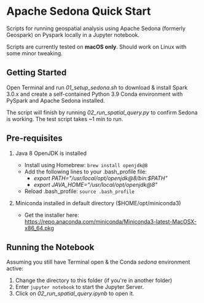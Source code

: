 # Apache Sedona Quick Start
Scripts for running geospatial analysis using Apache Sedona (formerly Geospark) on Pyspark locally in a Jupyter notebook.

Scripts are currently tested on **macOS only**. Should work on Linux with some minor tweaking.

## Getting Started

Open Terminal and run *01_setup_sedona.sh* to download & install Spark 3.0.x and create a self-contained Python 3.9 Conda environment with PySpark and Apache Sedona installed.

The script will finish by running *02_run_spatial_query.py* to confirm Sedona is working. The test script takes ~1 min to run.

## Pre-requisites

1. Java 8 OpenJDK is installed
     - Install using Homebrew: ```brew install openjdk@8```
     - Add the following lines to your .bash_profile file:
         - *export PATH="/usr/local/opt/openjdk@8/bin:$PATH"*
         - *export JAVA_HOME="/usr/local/opt/openjdk@8"*
     - Reload .bash_profile: ```source .bash_profile```

2. Miniconda installed in default directory ($HOME/opt/miniconda3)
     - Get the installer here: https://repo.anaconda.com/miniconda/Miniconda3-latest-MacOSX-x86_64.pkg

## Running the Notebook

Assuming you still have Terminal open & the Conda *sedona* environment active:

1. Change the directory to this folder (if you're in another folder) 
2. Enter ```jupyter notebook``` to start the Jupyter Server.
3. Click on *02_run_spatial_query.ipynb* to open it.